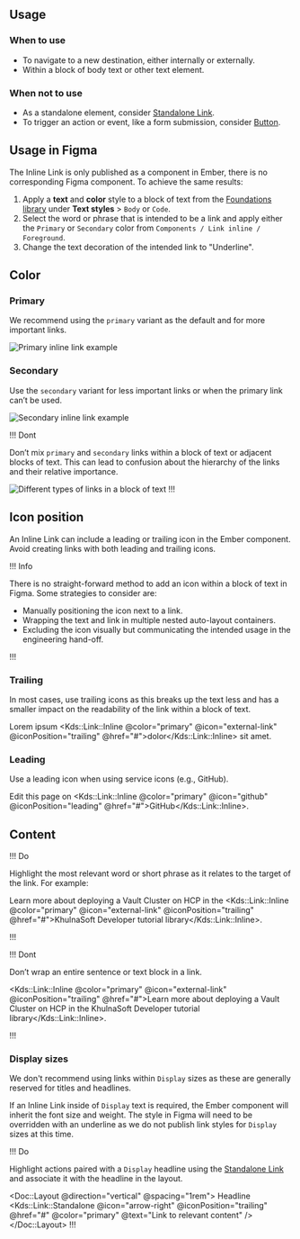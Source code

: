 ## Usage

### When to use

- To navigate to a new destination, either internally or externally.
- Within a block of body text or other text element.

### When not to use

- As a standalone element, consider [Standalone Link](/components/link/standalone).
- To trigger an action or event, like a form submission, consider [Button](/components/button).

## Usage in Figma

The Inline Link is only published as a component in Ember, there is no corresponding Figma component. To achieve the same results:

1. Apply a **text** and **color** style to a block of text from the [Foundations library](https://www.figma.com/file/oQsMzMMnynfPWpMEt91OpH/KDS-Product---Foundations?type=design&node-id=2130%3A2&t=6XBReWOxMRTiW1Iv-1) under **Text styles** > `Body` or `Code`.
2. Select the word or phrase that is intended to be a link and apply either the `Primary` or `Secondary` color from `Components / Link inline / Foreground`.
3. Change the text decoration of the intended link to "Underline".

## Color

### Primary

We recommend using the `primary` variant as the default and for more important links.

![Primary inline link example](/assets/components/link/inline/link-inline-primary.png)

### Secondary

Use the `secondary` variant for less important links or when the primary link can’t be used.

![Secondary inline link example](/assets/components/link/inline/link-inline-secondary.png)

!!! Dont

Don’t mix `primary` and `secondary` links within a block of text or adjacent blocks of text. This can lead to confusion about the hierarchy of the links and their relative importance.

![Different types of links in a block of text](/assets/components/link/inline/link-inline-dont-mix.png)
!!!

## Icon position

An Inline Link can include a leading or trailing icon in the Ember component. Avoid creating links with both leading and trailing icons.

!!! Info

There is no straight-forward method to add an icon within a block of text in Figma. Some strategies to consider are:

- Manually positioning the icon next to a link.
- Wrapping the text and link in multiple nested auto-layout containers.
- Excluding the icon visually but communicating the intended usage in the engineering hand-off.

!!!

### Trailing

In most cases, use trailing icons as this breaks up the text less and has a smaller impact on the readability of the link within a block of text.

<span class="kds-typography-body-300">Lorem ipsum <Kds::Link::Inline @color="primary" @icon="external-link" @iconPosition="trailing" @href="#">dolor</Kds::Link::Inline> sit amet.</span>

### Leading

Use a leading icon when using service icons (e.g., GitHub).

<span class="kds-typography-body-300">Edit this page on <Kds::Link::Inline @color="primary" @icon="github" @iconPosition="leading" @href="#">GitHub</Kds::Link::Inline>.</span>

## Content

!!! Do

Highlight the most relevant word or short phrase as it relates to the target of the link. For example:

<span class="kds-typography-body-300">Learn more about deploying a Vault Cluster on HCP in the <Kds::Link::Inline @color="primary" @icon="external-link" @iconPosition="trailing" @href="#">KhulnaSoft Developer tutorial library</Kds::Link::Inline>.</span>

!!!

!!! Dont

Don’t wrap an entire sentence or text block in a link.

<span class="kds-typography-body-300"><Kds::Link::Inline @color="primary" @icon="external-link" @iconPosition="trailing" @href="#">Learn more about deploying a Vault Cluster on HCP in the KhulnaSoft Developer tutorial library</Kds::Link::Inline>.</span>

!!!

### Display sizes

We don't recommend using links within `Display` sizes as these are generally reserved for titles and headlines.

If an Inline Link inside of `Display` text is required, the Ember component will inherit the font size and weight. The style in Figma will need to be overridden with an underline as we do not publish link styles for `Display` sizes at this time.

!!! Do

Highlight actions paired with a `Display` headline using the [Standalone Link](/components/link/standalone) and associate it with the headline in the layout.

<Doc::Layout @direction="vertical" @spacing="1rem">
<span class="kds-typography-display-400 kds-font-family-sans-display kds-font-weight-bold">Headline</span>
<Kds::Link::Standalone @icon="arrow-right" @iconPosition="trailing" @href="#" @color="primary" @text="Link to relevant content" />
</Doc::Layout>
!!!
